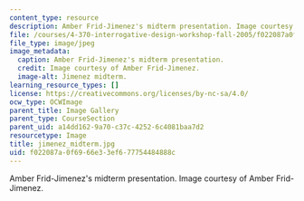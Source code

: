 ```yaml
---
content_type: resource
description: Amber Frid-Jimenez's midterm presentation. Image courtesy of Amber Frid-Jimenez.
file: /courses/4-370-interrogative-design-workshop-fall-2005/f022087a0f6966e33ef677754484888c_jimenez_midterm.jpg
file_type: image/jpeg
image_metadata:
  caption: Amber Frid-Jimenez's midterm presentation.
  credit: Image courtesy of Amber Frid-Jimenez.
  image-alt: Jimenez midterm.
learning_resource_types: []
license: https://creativecommons.org/licenses/by-nc-sa/4.0/
ocw_type: OCWImage
parent_title: Image Gallery
parent_type: CourseSection
parent_uid: a14dd162-9a70-c37c-4252-6c4081baa7d2
resourcetype: Image
title: jimenez_midterm.jpg
uid: f022087a-0f69-66e3-3ef6-77754484888c
---
```

Amber Frid-Jimenez's midterm presentation. Image courtesy of Amber Frid-Jimenez.